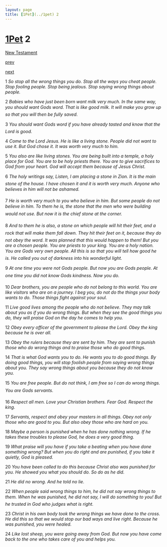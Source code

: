 ```yaml
---
layout: page
title: [1Pet](../1pet) 2
---
```


# [1Pet](../1pet) 2

[New Testament](/new-testament)


[prev](1pet-1.html)


[next](1pet-3.html)

1 _So stop all the wrong things you do. Stop all the ways you cheat people. Stop fooling people. Stop being jealous. Stop saying wrong things about people._

2 _Babies who have just been born want milk very much. In the same way, you should want Gods word. That is like good milk. It will make you grow up so that you will then be fully saved._

3 _You should want Gods word if you have already tasted and know that the Lord is good._

4 _Come to the Lord Jesus. He is like a living stone. People did not want to use it. But God chose it. It was worth very much to him._

5 _You also are like living stones. You are being built into a temple, a holy place for God.  You are to be holy priests there. You are to give sacrifices to God from your heart. God will accept them because of Jesus Christ._

6 _The holy writings say, Listen, I am placing a stone in Zion. It is the main stone of the house. I have chosen it and it is worth very much. Anyone who believes in him will not be ashamed._

7 _He is worth very much to you who believe in him. But some people do not believe in him.  To them he is, the stone that the men who were building would not use. But now it is the chief stone at the corner._

8 _And to them he is also, a stone on which people will hit their feet, and a rock that will make them fall down. They hit their feet on it, because they do not obey the word. It was planned that this would happen to them! But you are a chosen people. You are priests to your king. You are a holy nation. You are Gods very own people. All this is so that you will tell how good he is. He called you out of darkness into his wonderful light._

9 _At one time you were not Gods people. But now you are Gods people. At one time you did not know Gods kindness. Now you do._

10 _Dear brothers, you are people who do not belong to this world. You are like visitors who are on a journey. I beg you, do not do the things your body wants to do. Those things fight against your soul._

11 _Live good lives among the people who do not believe. They may talk about you as if you do wrong things. But when they see the good things you do, they will praise God on the day he comes to help you._

12 _Obey every officer of the government to please the Lord. Obey the king because he is over all._

13 _Obey the rulers because they are sent by him. They are sent to punish those who do wrong things and to praise those who do good things._

14 _That is what God wants you to do. He wants you to do good things. By doing good things, you will stop foolish people from saying wrong things about you. They say wrong things about you because they do not know you._

15 _You are free people. But do not think, I am free so I can do wrong things. You are Gods servants._

16 _Respect all men. Love your Christian brothers. Fear God. Respect the king._

17 _Servants, respect and obey your masters in all things. Obey not only those who are good to you. But also obey those who are hard on you._

18 _Maybe a person is punished when he has done nothing wrong. If he takes these troubles to please God, he does a very good thing._

19 _What praise will you have if you take a beating when you have done something wrong?  But when you do right and are punished, if you take it quietly, God is pleased._

20 _You have been called to do this because Christ also was punished for you. He showed you what you should do. So do as he did._

21 _He did no wrong. And he told no lie._

22 _When people said wrong things to him, he did not say wrong things to them. When he was punished, he did not say, I will do something to you! But he trusted in God who judges what is right._

23 _Christ in his own body took the wrong things we have done to the cross. He did this so that we would stop our bad ways and live right. Because he was punished, you were healed._

24 _Like lost sheep, you were going away from God. But now you have come back to the one who takes care of you and helps you._


